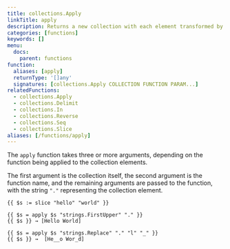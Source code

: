 ```yaml
---
title: collections.Apply
linkTitle: apply
description: Returns a new collection with each element transformed by the given function.
categories: [functions]
keywords: []
menu:
  docs:
    parent: functions
function:
  aliases: [apply]
  returnType: '[]any'
  signatures: [collections.Apply COLLECTION FUNCTION PARAM...]
relatedFunctions:
  - collections.Apply
  - collections.Delimit
  - collections.In
  - collections.Reverse
  - collections.Seq
  - collections.Slice
aliases: [/functions/apply]
---
```


The `apply` function takes three or more arguments, depending on the function being applied to the collection elements.

The first argument is the collection itself, the second argument is the function name, and the remaining arguments are passed to the function, with the string `"."` representing the collection element.


```go-html-template
{{ $s := slice "hello" "world" }}

{{ $s = apply $s "strings.FirstUpper" "." }}
{{ $s }} → [Hello World]

{{ $s = apply $s "strings.Replace" "." "l" "_" }}
{{ $s }} →  [He__o Wor_d]
```
